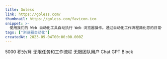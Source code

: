 ```yaml
---
title: Goless
link: https://goless.com/
thumbnail: https://goless.com/favicon.ico
snippet: >-
  使用我们的 Web 自动化工具自动执行 Web 浏览器操作。通过自动化工作流程简化您的日常任务并节省时间
tags: ["浏览器自动化"]
createdAt: 2023-09-04T00:00:00.000Z
---
```

5000 积分/月
无限任务和工作流程
无限团队用户
Chat GPT Block